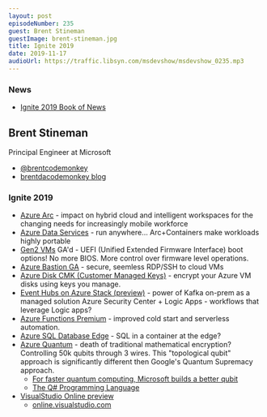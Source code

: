 ```yaml
---
layout: post
episodeNumber: 235
guest: Brent Stineman
guestImage: brent-stineman.jpg
title: Ignite 2019
date: 2019-11-17
audioUrl: https://traffic.libsyn.com/msdevshow/msdevshow_0235.mp3
--- 
```


### News

 - [Ignite 2019 Book of News](https://news.microsoft.com/wp-content/uploads/prod/sites/563/2019/11/Ignite-2019-Book-of-News.pdf)

## Brent Stineman

Principal Engineer at Microsoft

- [@brentcodemonkey](https://twitter.com/brentcodemonkey)
- [brentdacodemonkey blog](https://brentdacodemonkey.wordpress.com/)

### Ignite 2019

 - [Azure Arc](https://news.microsoft.com/wp-content/uploads/prod/sites/563/2019/11/Ignite-2019-Book-of-News.pdf#page=11&zoom=100,0,0) - impact on hybrid cloud and intelligent workspaces for the changing needs for increasingly mobile workforce
 - [Azure Data Services](https://news.microsoft.com/wp-content/uploads/prod/sites/563/2019/11/Ignite-2019-Book-of-News.pdf#page=11&zoom=100,0,0) - run anywhere… Arc+Containers make workloads highly portable
 - [Gen2 VMs](https://news.microsoft.com/wp-content/uploads/prod/sites/563/2019/11/Ignite-2019-Book-of-News.pdf#page=11&zoom=100,0,0) GA'd - UEFI (Unified Extended Firmware Interface) boot options! No more BIOS. More control over firmware level operations.
 - [Azure Bastion GA](https://news.microsoft.com/wp-content/uploads/prod/sites/563/2019/11/Ignite-2019-Book-of-News.pdf#page=13&zoom=100,0,0) - secure, seemless RDP/SSH to cloud VMs
 - [Azure Disk CMK (Customer Managed Keys)](https://news.microsoft.com/wp-content/uploads/prod/sites/563/2019/11/Ignite-2019-Book-of-News.pdf#page=15&zoom=100,0,0) - encrypt your Azure VM disks using keys you manage.
 - [Event Hubs on Azure Stack (preview)](https://news.microsoft.com/wp-content/uploads/prod/sites/563/2019/11/Ignite-2019-Book-of-News.pdf#page=21&zoom=100,0,0) - power of Kafka on-prem as a managed solution Azure Security Center + Logic Apps - workflows that leverage Logic apps?
 - [Azure Functions Premium](https://news.microsoft.com/wp-content/uploads/prod/sites/563/2019/11/Ignite-2019-Book-of-News.pdf#page=31&zoom=100,0,0) - improved cold start and serverless automation.
 - [Azure SQL Database Edge](https://news.microsoft.com/wp-content/uploads/prod/sites/563/2019/11/Ignite-2019-Book-of-News.pdf#page=42&zoom=100,0,0) - SQL in a container at the edge?
 - [Azure Quantum](https://news.microsoft.com/wp-content/uploads/prod/sites/563/2019/11/Ignite-2019-Book-of-News.pdf#page=46&zoom=100,0,0) - death of traditional mathematical encryption? Controlling 50k qubits through 3 wires. This "topological qubit" approach is significantly different then Google's Quantum Supremacy approach.
   - [For faster quantum computing, Microsoft builds a better qubit](https://www.cnet.com/news/for-faster-quantum-computing-microsoft-builds-a-better-qubit/)
   - [The Q# Programming Language](https://docs.microsoft.com/en-us/quantum/language/?view=qsharp-preview)
 - [VisualStudio Online preview ](https://news.microsoft.com/wp-content/uploads/prod/sites/563/2019/11/Ignite-2019-Book-of-News.pdf#page=36&zoom=100,0,0)
   - [online.visualstudio.com](https://online.visualstudio.com/login)